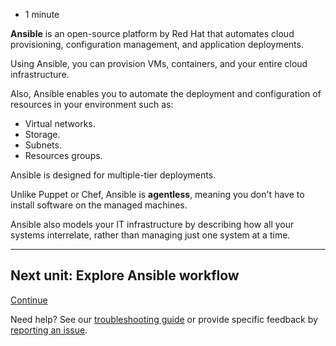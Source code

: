 -   1 minute

**Ansible** is an open-source platform by Red Hat that automates cloud provisioning, configuration management, and application deployments.

Using Ansible, you can provision VMs, containers, and your entire cloud infrastructure.

Also, Ansible enables you to automate the deployment and configuration of resources in your environment such as:

-   Virtual networks.
-   Storage.
-   Subnets.
-   Resources groups.

Ansible is designed for multiple-tier deployments.

Unlike Puppet or Chef, Ansible is **agentless**, meaning you don't have to install software on the managed machines.

Ansible also models your IT infrastructure by describing how all your systems interrelate, rather than managing just one system at a time.

___

## Next unit: Explore Ansible workflow

[Continue](https://docs.microsoft.com/en-us/learn/modules/implement-ansible/3-explore-ansible-workflow/)

Need help? See our [troubleshooting guide](https://docs.microsoft.com/en-us/learn/support/troubleshooting?uid=learn.wwl.implement-ansible.what-is-ansible&documentId=babc0a54-c28f-49e8-3015-7843f6221ec8&versionIndependentDocumentId=72b9270e-9a59-6162-0b12-e1cb1c11a9b5&contentPath=%2FMicrosoftDocs%2Flearn-pr%2Fblob%2Flive%2Flearn-pr%2Fwwl-azure%2Fimplement-ansible%2F2-what-ansible.yml&url=https%3A%2F%2Fdocs.microsoft.com%2Fen-us%2Flearn%2Fmodules%2Fimplement-ansible%2F2-what-ansible&author=lumac) or provide specific feedback by [reporting an issue](https://docs.microsoft.com/en-us/learn/support/troubleshooting?uid=learn.wwl.implement-ansible.what-is-ansible&documentId=babc0a54-c28f-49e8-3015-7843f6221ec8&versionIndependentDocumentId=72b9270e-9a59-6162-0b12-e1cb1c11a9b5&contentPath=%2FMicrosoftDocs%2Flearn-pr%2Fblob%2Flive%2Flearn-pr%2Fwwl-azure%2Fimplement-ansible%2F2-what-ansible.yml&url=https%3A%2F%2Fdocs.microsoft.com%2Fen-us%2Flearn%2Fmodules%2Fimplement-ansible%2F2-what-ansible&author=lumac#report-feedback).